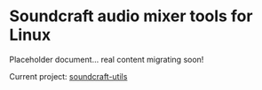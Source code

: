Soundcraft audio mixer tools for Linux
======================================

Placeholder document... real content migrating soon!

Current project: [soundcraft-utils](https://soundcraft-utils.github.io)

